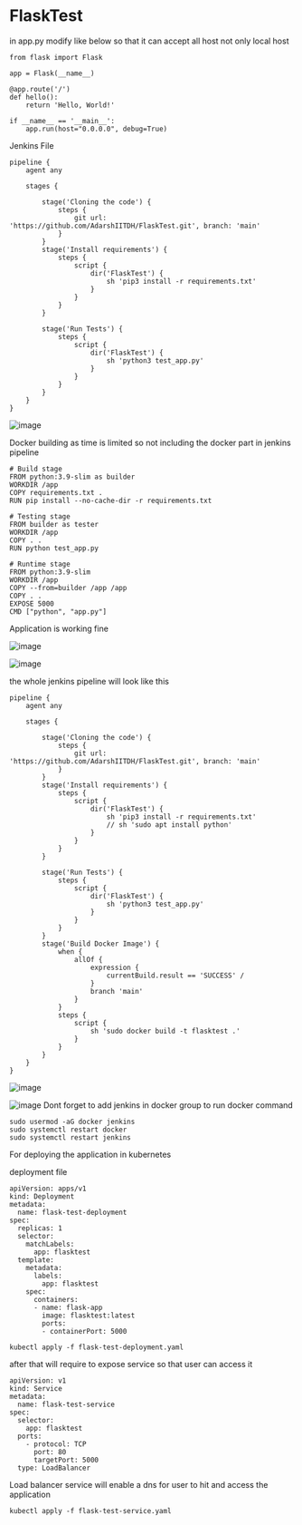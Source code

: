 # FlaskTest

in app.py modify like below so that it can accept all host not only local host

```
from flask import Flask

app = Flask(__name__)

@app.route('/')
def hello():
    return 'Hello, World!'

if __name__ == '__main__':
    app.run(host="0.0.0.0", debug=True)
```

Jenkins File

```
pipeline {
    agent any

    stages {

        stage('Cloning the code') {
            steps {
                git url: 'https://github.com/AdarshIITDH/FlaskTest.git', branch: 'main'
            }
        }
        stage('Install requirements') {
            steps {
                script {
                    dir('FlaskTest') {
                        sh 'pip3 install -r requirements.txt'
                    }
                }
            }
        }

        stage('Run Tests') {
            steps {
                script {
                    dir('FlaskTest') {
                        sh 'python3 test_app.py'
                    }
                }
            }
        }
    }
}

```
![image](https://github.com/AdarshIITDH/FlaskTest/assets/60352729/a0e66ab3-ce21-40e4-ab99-e562f6c9c039)

Docker building
as time is limited so not including the docker part in jenkins pipeline
```
# Build stage
FROM python:3.9-slim as builder
WORKDIR /app
COPY requirements.txt .
RUN pip install --no-cache-dir -r requirements.txt

# Testing stage
FROM builder as tester
WORKDIR /app
COPY . .
RUN python test_app.py

# Runtime stage
FROM python:3.9-slim
WORKDIR /app
COPY --from=builder /app /app
COPY . .
EXPOSE 5000
CMD ["python", "app.py"]
```
Application is working fine 

![image](https://github.com/AdarshIITDH/FlaskTest/assets/60352729/7a2d874f-0700-4677-abbb-921b4cf1945b)


![image](https://github.com/AdarshIITDH/FlaskTest/assets/60352729/083f55ea-7b9d-4eb3-b864-f9d5278367ec)

the whole jenkins pipeline will look like this
```
pipeline {
    agent any

    stages {

        stage('Cloning the code') {
            steps {
                git url: 'https://github.com/AdarshIITDH/FlaskTest.git', branch: 'main'
            }
        }
        stage('Install requirements') {
            steps {
                script {
                    dir('FlaskTest') {
                        sh 'pip3 install -r requirements.txt'
                        // sh 'sudo apt install python'
                    }
                }
            }
        }

        stage('Run Tests') {
            steps {
                script {
                    dir('FlaskTest') {
                        sh 'python3 test_app.py'
                    }
                }
            }
        }
        stage('Build Docker Image') {
            when {
                allOf {
                    expression {
                        currentBuild.result == 'SUCCESS' /
                    }
                    branch 'main' 
                }
            }
            steps {
                script {
                    sh 'sudo docker build -t flasktest .'
                }
            }
        }
    }
}

```
![image](https://github.com/AdarshIITDH/FlaskTest/assets/60352729/09357ae9-5dfc-44de-aa97-216e397b8f67)

![image](https://github.com/AdarshIITDH/FlaskTest/assets/60352729/a7e9d97d-5cc6-41b9-81e6-3b6faae6b08d)
Dont forget to add jenkins in docker group to run docker command

```
sudo usermod -aG docker jenkins
sudo systemctl restart docker
sudo systemctl restart jenkins
```

For deploying the application in kubernetes 

deployment file
```
apiVersion: apps/v1
kind: Deployment
metadata:
  name: flask-test-deployment
spec:
  replicas: 1
  selector:
    matchLabels:
      app: flasktest
  template:
    metadata:
      labels:
        app: flasktest
    spec:
      containers:
      - name: flask-app
        image: flasktest:latest 
        ports:
        - containerPort: 5000 

```
```
kubectl apply -f flask-test-deployment.yaml
```
after that will require to expose service so that user can access it 

```
apiVersion: v1
kind: Service
metadata:
  name: flask-test-service
spec:
  selector:
    app: flasktest
  ports:
    - protocol: TCP
      port: 80
      targetPort: 5000
  type: LoadBalancer
```
Load balancer service will enable a dns for user to hit and access the application

```
kubectl apply -f flask-test-service.yaml
```
